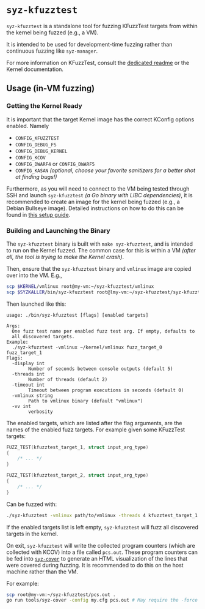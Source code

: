 # `syz-kfuzztest`

`syz-kfuzztest` is a standalone tool for fuzzing KFuzzTest targets from within
the kernel being fuzzed (e.g., a VM).

It is intended to be used for development-time fuzzing rather than continuous
fuzzing like `syz-manager`.

For more information on KFuzzTest, consult the [dedicated readme](kfuzztest.md)
or the Kernel documentation.

## Usage (in-VM fuzzing)

### Getting the Kernel Ready

It is important that the target Kernel image has the correct KConfig options
enabled. Namely

- `CONFIG_KFUZZTEST`
- `CONFIG_DEBUG_FS`
- `CONFIG_DEBUG_KERNEL`
- `CONFIG_KCOV`
- `CONFIG_DWARF4` or `CONFIG_DWARF5`
- `CONFIG_KASAN` _(optional, choose your favorite sanitizers for a better shot
  at finding bugs!)_

Furthermore, as you will need to connect to the VM being tested through SSH and
launch `syz-kfuzztest` _(a Go binary with LIBC dependencies)_, it is recommended
to create an image for the kernel being fuzzed (e.g., a Debian Bullseye image).
Detailed instructions on how to do this can be found in
[this setup guide](linux/setup_ubuntu-host_qemu-vm_x86-64-kernel.md).

### Building and Launching the Binary

The `syz-kfuzztest` binary is built with `make syz-kfuzztest`, and is intended
to run on the Kernel fuzzed. The common case for this is within a VM _(after
all, the tool is trying to make the Kernel crash)_.

Then, ensure that the `syz-kfuzztest` binary and `vmlinux` image are copied
over into the VM. E.g.,

```sh
scp $KERNEL/vmlinux root@my-vm:~/syz-kfuzztest/vmlinux
scp $SYZKALLER/bin/syz-kfuzztest root@lmy-vm:~/syz-kfuzztest/syz-kfuzztest
```

Then launched like this:

```
usage: ./bin/syz-kfuzztest [flags] [enabled targets]

Args:
  One fuzz test name per enabled fuzz test arg. If empty, defaults to
  all discovered targets.
Example:
  ./syz-kfuzztest -vmlinux ~/kernel/vmlinux fuzz_target_0 fuzz_target_1
Flags:
  -display int
        Number of seconds between console outputs (default 5)
  -threads int
        Number of threads (default 2)
  -timeout int
        Timeout between program executions in seconds (default 0)
  -vmlinux string
        Path to vmlinux binary (default "vmlinux")
  -vv int
        verbosity
```

The enabled targets, which are listed after the flag arguments, are the names of
the enabled fuzz targets. For example given some KFuzzTest targets:

```c
FUZZ_TEST(kfuzztest_target_1, struct input_arg_type)
{
    /* ... */
}

FUZZ_TEST(kfuzztest_target_2, struct input_arg_type)
{
    /* ... */
}

```

Can be fuzzed with:

```bash
./syz-kfuzztest -vmlinux path/to/vmlinux -threads 4 kfuzztest_target_1 kfuzztest_target_2
```

If the enabled targets list is left empty, `syz-kfuzztest` will fuzz all
discovered targets in the kernel.

On exit, `syz-kfuzztest` will write the collected program counters (which are
collected with KCOV) into a file called `pcs.out`. These program counters can
be fed into [`syz-cover`](../tools/syz-cover/syz-cover.go) to generate an HTML
visualization of the lines that were covered during fuzzing. It is recommended
to do this on the host machine rather than the VM.

For example:

```sh
scp root@my-vm:~/syz-kfuzztest/pcs.out .
go run tools/syz-cover -config my.cfg pcs.out # May require the -force flag.
```
